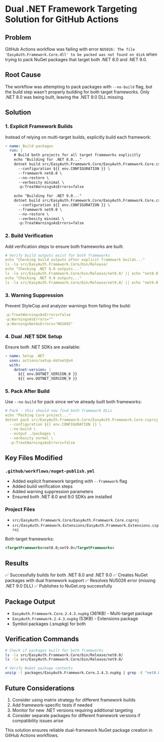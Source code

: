 # Dual .NET Framework Targeting Solution for GitHub Actions

## Problem
GitHub Actions workflow was failing with error `NU5026: The file 'EasyAuth.Framework.Core.dll' to be packed was not found on disk` when trying to pack NuGet packages that target both .NET 8.0 and .NET 9.0.

## Root Cause
The workflow was attempting to pack packages with `--no-build` flag, but the build step wasn't properly building for both target frameworks. Only .NET 8.0 was being built, leaving the .NET 9.0 DLL missing.

## Solution

### 1. Explicit Framework Builds
Instead of relying on multi-target builds, explicitly build each framework:

```yaml
- name: Build packages
  run: |
    # Build both projects for all target frameworks explicitly
    echo "Building for .NET 8.0..."
    dotnet build src/EasyAuth.Framework.Core/EasyAuth.Framework.Core.csproj \
      --configuration ${{ env.CONFIGURATION }} \
      --framework net8.0 \
      --no-restore \
      --verbosity minimal \
      -p:TreatWarningsAsErrors=false
      
    echo "Building for .NET 9.0..."
    dotnet build src/EasyAuth.Framework.Core/EasyAuth.Framework.Core.csproj \
      --configuration ${{ env.CONFIGURATION }} \
      --framework net9.0 \
      --no-restore \
      --verbosity minimal \
      -p:TreatWarningsAsErrors=false
```

### 2. Build Verification
Add verification steps to ensure both frameworks are built:

```yaml
# Verify build outputs exist for both frameworks
echo "Checking build outputs after explicit framework builds..."
ls -la src/EasyAuth.Framework.Core/bin/Release/
echo "Checking .NET 8.0 outputs..."
ls -la src/EasyAuth.Framework.Core/bin/Release/net8.0/ || echo "net8.0 dir not found"
echo "Checking .NET 9.0 outputs..."
ls -la src/EasyAuth.Framework.Core/bin/Release/net9.0/ || echo "net9.0 dir not found"
```

### 3. Warning Suppression
Prevent StyleCop and analyzer warnings from failing the build:

```yaml
-p:TreatWarningsAsErrors=false
-p:WarningsAsErrors=""
-p:WarningsNotAsErrors="NU1603"
```

### 4. Dual .NET SDK Setup
Ensure both .NET SDKs are available:

```yaml
- name: Setup .NET
  uses: actions/setup-dotnet@v4
  with:
    dotnet-version: |
      ${{ env.DOTNET_VERSION_8 }}
      ${{ env.DOTNET_VERSION_9 }}
```

### 5. Pack After Build
Use `--no-build` for pack since we've already built both frameworks:

```yaml
# Pack - this should now find both framework DLLs
echo "Packing Core project..."
dotnet pack src/EasyAuth.Framework.Core/EasyAuth.Framework.Core.csproj \
  --configuration ${{ env.CONFIGURATION }} \
  --no-build \
  --output ./packages \
  --verbosity normal \
  -p:TreatWarningsAsErrors=false
```

## Key Files Modified

### `.github/workflows/nuget-publish.yml`
- Added explicit framework targeting with `--framework` flag
- Added build verification steps
- Added warning suppression parameters
- Ensured both .NET 8.0 and 9.0 SDKs are installed

### Project Files
- `src/EasyAuth.Framework.Core/EasyAuth.Framework.Core.csproj`
- `src/EasyAuth.Framework.Extensions/EasyAuth.Framework.Extensions.csproj`

Both target frameworks:
```xml
<TargetFrameworks>net8.0;net9.0</TargetFrameworks>
```

## Results
✅ Successfully builds for both .NET 8.0 and .NET 9.0
✅ Creates NuGet packages with dual framework support
✅ Resolves NU5026 error (missing .NET 9.0 DLL)
✅ Publishes to NuGet.org successfully

## Package Output
- `EasyAuth.Framework.Core.2.4.3.nupkg` (361KB) - Multi-target package
- `EasyAuth.Framework.2.4.3.nupkg` (53KB) - Extensions package
- Symbol packages (.snupkg) for both

## Verification Commands
```bash
# Check if packages built for both frameworks
ls -la src/EasyAuth.Framework.Core/bin/Release/net8.0/
ls -la src/EasyAuth.Framework.Core/bin/Release/net9.0/

# Verify NuGet package contents
unzip -l packages/EasyAuth.Framework.Core.2.4.3.nupkg | grep -E "net8.0|net9.0"
```

## Future Considerations
1. Consider using matrix strategy for different framework builds
2. Add framework-specific tests if needed
3. Monitor for new .NET versions requiring additional targeting
4. Consider separate packages for different framework versions if compatibility issues arise

This solution ensures reliable dual-framework NuGet package creation in GitHub Actions workflows.